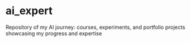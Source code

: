 # ai_expert
Repository of my AI journey: courses, experiments, and portfolio projects showcasing my progress and expertise
